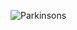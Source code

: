 ![Parkinsons](https://img.webmd.com/dtmcms/live/webmd/consumer_assets/site_images/article_thumbnails/news/2012/06_2012/parkinsons_brain_stimulation/493x335_parkinsons_brain_stimulation.jpg?resize=400px:*&output-quality=50)

